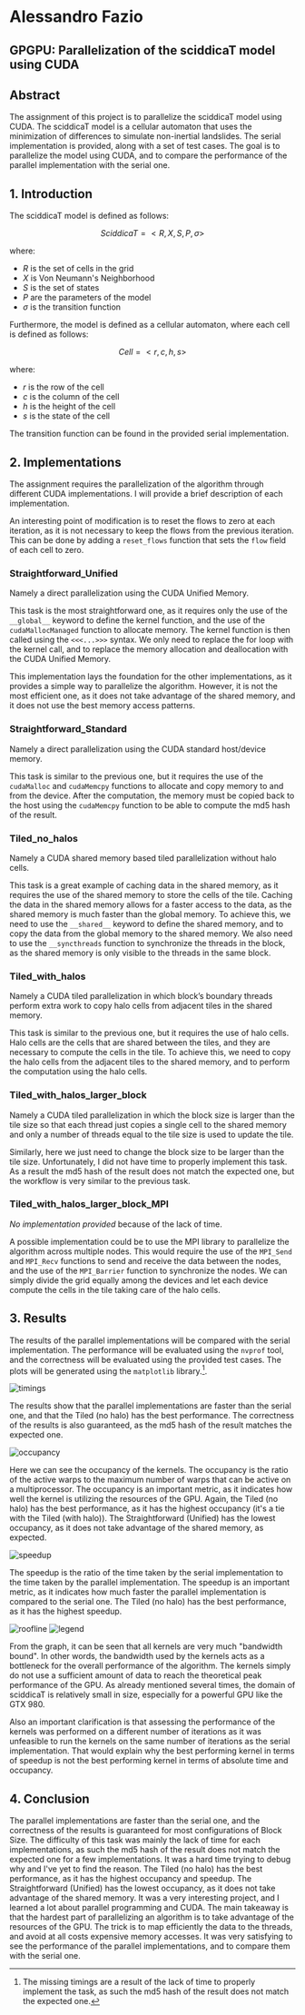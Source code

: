 # Alessandro Fazio

## GPGPU: Parallelization of the sciddicaT model using CUDA

## Abstract

The assignment of this project is to parallelize the sciddicaT model using CUDA. The sciddicaT model is a cellular automaton that uses the minimization of differences to simulate non-inertial landslides. The serial implementation is provided, along with a set of test cases. The goal is to parallelize the model using CUDA, and to compare the performance of the parallel implementation with the serial one.

## 1. Introduction

The sciddicaT model is defined as follows:

$$
	SciddicaT = <R,X,S,P,\sigma>
$$

where:

- $R$ is the set of cells in the grid
- $X$ is Von Neumann's Neighborhood
- $S$ is the set of states
- $P$ are the parameters of the model
- $\sigma$ is the transition function

Furthermore, the model is defined as a cellular automaton, where each cell is defined as follows:

$$
	Cell = <r,c,h,s>
$$

where:

- $r$ is the row of the cell
- $c$ is the column of the cell
- $h$ is the height of the cell
- $s$ is the state of the cell

The transition function can be found in the provided serial implementation.

## 2. Implementations

The assignment requires the parallelization of the algorithm through different CUDA implementations. I will provide a brief description of each implementation.

An interesting point of modification is to reset the flows to zero at each iteration, as it is not necessary to keep the flows from the previous iteration. This can be done by adding a `reset_flows` function that sets the `flow` field of each cell to zero.

### Straightforward_Unified

Namely a direct parallelization using the CUDA Unified Memory.

This task is the most straightforward one, as it requires only the use of the `__global__` keyword to define the kernel function, and the use of the `cudaMallocManaged` function to allocate memory. The kernel function is then called using the `<<<...>>>` syntax. We only need to replace the for loop with the kernel call, and to replace the memory allocation and deallocation with the CUDA Unified Memory.

This implementation lays the foundation for the other implementations, as it provides a simple way to parallelize the algorithm. However, it is not the most efficient one, as it does not take advantage of the shared memory, and it does not use the best memory access patterns.

### Straightforward_Standard

Namely a direct parallelization using the CUDA standard host/device memory.

This task is similar to the previous one, but it requires the use of the `cudaMalloc` and `cudaMemcpy` functions to allocate and copy memory to and from the device. After the computation, the memory must be copied back to the host using the `cudaMemcpy` function to be able to compute the md5 hash of the result.

### Tiled_no_halos

Namely a CUDA shared memory based tiled parallelization without halo cells.

This task is a great example of caching data in the shared memory, as it requires the use of the shared memory to store the cells of the tile. Caching the data in the shared memory allows for a faster access to the data, as the shared memory is much faster than the global memory. To achieve this, we need to use the `__shared__` keyword to define the shared memory, and to copy the data from the global memory to the shared memory. We also need to use the `__syncthreads` function to synchronize the threads in the block, as the shared memory is only visible to the threads in the same block.

### Tiled_with_halos

Namely a CUDA tiled parallelization in which block’s boundary threads perform extra work to copy halo cells from adjacent tiles in the shared memory.

This task is similar to the previous one, but it requires the use of halo cells. Halo cells are the cells that are shared between the tiles, and they are necessary to compute the cells in the tile. To achieve this, we need to copy the halo cells from the adjacent tiles to the shared memory, and to perform the computation using the halo cells.

### Tiled_with_halos_larger_block

Namely a CUDA tiled parallelization in which the block size is larger than the tile size so that each thread just copies a single cell to the shared memory and only a number of threads equal to the tile size is used to update the tile.

Similarly, here we just need to change the block size to be larger than the tile size. Unfortunately, I did not have time to properly implement this task. As a result the md5 hash of the result does not match the expected one, but the workflow is very similar to the previous task.

### Tiled_with_halos_larger_block_MPI

_No implementation provided_ because of the lack of time.

A possible implementation could be to use the MPI library to parallelize the algorithm across multiple nodes. This would require the use of the `MPI_Send` and `MPI_Recv` functions to send and receive the data between the nodes, and the use of the `MPI_Barrier` function to synchronize the nodes. We can simply divide the grid equally among the devices and let each device compute the cells in the tile taking care of the halo cells.

## 3. Results

The results of the parallel implementations will be compared with the serial implementation. The performance will be evaluated using the `nvprof` tool, and the correctness will be evaluated using the provided test cases. The plots will be generated using the `matplotlib` library.[^1].

![timings](image.png)

The results show that the parallel implementations are faster than the serial one, and that the Tiled (no halo) has the best performance. The correctness of the results is also guaranteed, as the md5 hash of the result matches the expected one.

![occupancy](image-1.png)

Here we can see the occupancy of the kernels. The occupancy is the ratio of the active warps to the maximum number of warps that can be active on a multiprocessor. The occupancy is an important metric, as it indicates how well the kernel is utilizing the resources of the GPU. Again, the Tiled (no halo) has the best performance, as it has the highest occupancy (it's a tie with the Tiled (with halo)). The Straightforward (Unified) has the lowest occupancy, as it does not take advantage of the shared memory, as expected.

![speedup](image-2.png)

The speedup is the ratio of the time taken by the serial implementation to the time taken by the parallel implementation. The speedup is an important metric, as it indicates how much faster the parallel implementation is compared to the serial one. The Tiled (no halo) has the best performance, as it has the highest speedup.

[^1]: The missing timings are a result of the lack of time to properly implement the task, as such the md5 hash of the result does not match the expected one.

![roofline](LcBGnMbUXN.png)
![legend](aEDVCYdwDx.png)

From the graph, it can be seen that all kernels are very much "bandwidth bound". In other words, the bandwidth used by the kernels acts as a bottleneck for the overall performance of the algorithm. The kernels simply do not use a sufficient amount of data to reach the theoretical peak performance of the GPU. As already mentioned several times, the domain of sciddicaT is relatively small in size, especially for a powerful GPU like the GTX 980.

Also an important clarification is that assessing the performance of the kernels was performed on a different number of iterations as it was unfeasible to run the kernels on the same number of iterations as the serial implementation. That would explain why the best performing kernel in terms of speedup is not the best performing kernel in terms of absolute time and occupancy.

## 4. Conclusion

The parallel implementations are faster than the serial one, and the correctness of the results is guaranteed for most configurations of Block Size. The difficulty of this task was mainly the lack of time for each implementations, as such the md5 hash of the result does not match the expected one for a few implementations. It was a hard time trying to debug why and I've yet to find the reason. The Tiled (no halo) has the best performance, as it has the highest occupancy and speedup. The Straightforward (Unified) has the lowest occupancy, as it does not take advantage of the shared memory. It was a very interesting project, and I learned a lot about parallel programming and CUDA. The main takeaway is that the hardest part of parallelizing an algorithm is to take advantage of the resources of the GPU. The trick is to map efficiently the data to the threads, and avoid at all costs expensive memory accesses. It was very satisfying to see the performance of the parallel implementations, and to compare them with the serial one.

